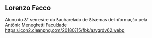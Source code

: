 ## Lorenzo Facco
Aluno do 3° semestre do Bacharelado de Sistemas de Informação pela Antônio Meneghetti Faculdade
https://icon2.cleanpng.com/20180715/fbk/aavgrdv62.webp
